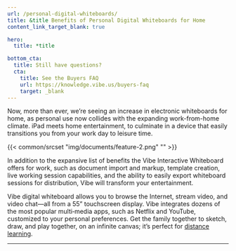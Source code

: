 ```yaml
---
url: /personal-digital-whiteboards/
title: &title Benefits of Personal Digital Whiteboards for Home
content_link_target_blank: true

hero:
  title: *title

bottom_cta:
  title: Still have questions?
  cta:
    title: See the Buyers FAQ
    url: https://knowledge.vibe.us/buyers-faq
    target: _blank
---
```


Now, more than ever, we’re seeing an increase in electronic whiteboards for home, as personal use now collides with the expanding work-from-home climate. iPad meets home entertainment, to culminate in a device that easily transitions you from your work day to leisure time.

{{< common/srcset "img/documents/feature-2.png" "" >}}

In addition to the expansive list of benefits the Vibe Interactive Whiteboard offers for work, such as document import and markup, template creation, live working session capabilities, and the ability to easily export whiteboard sessions for distribution, Vibe will transform your entertainment.

Vibe digital whiteboard allows you to browse the Internet, stream video, and video chat—all from a 55” touchscreen display. Vibe integrates dozens of the most popular multi‑media apps, such as Netflix and YouTube, customized to your personal preferences. Get the family together to sketch, draw, and play together, on an infinite canvas; it’s perfect for [distance learning][1].

[1]: https://vibe.us/lp/scenario-distance-learning/

---
